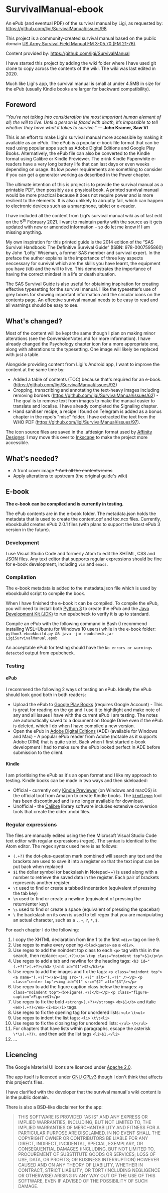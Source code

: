 # SurvivalManual-ebook
An ePub (and eventual PDF) of the survival manual by Ligi, as requested by: https://github.com/ligi/SurvivalManual/issues/98

This project is a community-created survival manual based on the public domain [US Army Survival Field Manual FM 3-05.70 (FM 21-76)](https://fas.org/irp/doddir/army/fm3-05-70.pdf).

Content provided by: https://github.com/ligi/SurvivalManual

I have started this project by adding the wiki folder where I have used git clone to copy across the contents of the wiki. The wiki was last edited in 2020.

Much like Ligi's app, the survival manual is small at under 4.5MB in size for the ePub (usually Kindle books are larger for backward compatibility).

## Foreword

*“You’re not taking into consideration the most important human element of all; the will to live. Until a person is faced with death, it’s impossible to tell whether they have what it takes to survive.”*
— **John Kramer, Saw VI**

This is an effort to make Ligi’s survival manual more accessible by making it available as an ePub. The ePub is a popular e-book file format that can be read using popular apps such as Adobe Digital Editions and Google Play Books. Alternatively, the ePub file can also be converted to the Kindle format using Calibre or Kindle Previewer. The e-ink Kindle Paperwhite e-readers have a very long battery life that can last days or even weeks depending on usage. Its low power requirements are something to consider if you can get a generator working as described in the Power chapter.

The ultimate intention of this is project is to provide the survival manual as a printable PDF, then possibly as a physical book. A printed survival manual would be more practical because it does not require power and is more resilient to the elements. It is also unlikely to abruptly fail, which can happen to electronic devices such as a smartphone, tablet or e-reader.

I have included all the content from Ligi’s survival manual wiki as of last edit on the 5<sup>th</sup> February 2021. I want to maintain parity with the source as it gets updated with new or amended information – so do let me know if I am missing anything.

My own inspiration for this printed guide is the 2014 edition of the “SAS Survival Handbook: The Definitive Survival Guide” (ISBN: 978-0007595860) by John ‘Lofty’ Wiseman, a former SAS member and survival expert. In the preface the author explains is the importance of three key aspects neccessary for survival which are the skills you have learnt, the equipment you have (kit) and the will to live. This demonstrates the importance of having the correct mindset in a life or death situation.

The SAS Survival Guide is also useful for obtaining inspiration for creating effective typesetting for the survival manual. I like the typesetter’s use of grey boxes for showing important information and the circular icons on the contents page. An effective survival manual needs to be easy to read and all warnings should be easy to see.

## What's changed?

Most of the content will be kept the same though I plan on making minor alterations (see the ConversionNotes.md for more information). I have already changed the Psychology chapter icon for a more appropriate one, along with alterations to the typesetting. One image will likely be replaced with just a table.

Alongside providing content from Ligi's Android app, I want to improve the content at the same time by:

* Added a table of contents (TOC) because that's required for an e-book. (https://github.com/ligi/SurvivalManual/issues/92)
* Cropping, transcribing and annotating the text-heavy images including removing borders (https://github.com/ligi/SurvivalManual/issues/62) - The goal is to remove text from images to make the manual easier to translate and localise. I have already completed the Signaling chapter.
* Hand sanitiser recipe, a recipe I found on Telegram is added as a bonus chapter in the repo's "misc" folder. I have extracted the text from the WHO PDF (https://github.com/ligi/SurvivalManual/issues/97).

The icon source files are saved in the .afdesign format used by [Affinity Designer](https://affinity.serif.com/designer). I may move this over to [Inkscape](https://inkscape.org) to make the project more accessible.

## What's needed?

* A front cover image
~~* Add all the contents icons~~
* Apply alterations to upstream (the original guide's wiki)

## E-book

**The e-book can be compiled and is currently in testing.**

The ePub contents are in the e-book folder. The metadata.json holds the metadata that is used to create the content.opf and toc.ncx files. Currently, ebookbuild creates ePub 2.0.1 files (with plans to support the latest ePub 3 version in the future).

### Development

I use Visual Studio Code and formerly Atom to edit the XHTML, CSS and JSON files. Any text editor that supports regular expressions should be fine for e-book development, including `vim` and `emacs`.

### Compilation

The e-book metadata is added to the metadata.json file which is used by ebookbuild script to compile the book.

When I have finished the e-book it can be compiled. To compile the ePub, you will need to install both [Python 3](https://www.python.org/) to create the ePub and the [Java Development Kit (JDK)](https://www.oracle.com/uk/java/technologies/javase-downloads.html) to run epubcheck to verify it is up to standard.

Compile an ePub with the following command in Bash (I recommend installing WSL+Ubuntu for Windows 10 users) while in the e-book folder: `python3 ebookbuild.py && java -jar epubcheck.jar LigiSurvivalManual.epub`

An acceptable ePub for testing should have the `No errors or warnings detected` output from epubcheck.

### Testing

#### ePub

I recommend the following 2 ways of testing an ePub. Ideally the ePub should look good both in both readers:

* Upload the ePub to [Google Play Books](https://play.google.com/books) (requires Google Account) - This is great for reading on the go and I use it to hightlight and make note of any and all issues I have with the current ePub I am testing. The notes are automatically saved to a document on Google Drive even if the ePub is deleted, which I do when I have compiled a new version.
* Open the ePub in [Adobe Digital Editions](https://www.adobe.com/uk/solutions/ebook/digital-editions.html) (ADE) (available for Windows and Mac) - A popular ePub reader from Adobe (notable as it supports Adobe DRM) that is quite strict. Back when I first started e-book development I had to make sure the ePub looked perfect in ADE before submission to the client.

#### Kindle

I am prioritising the ePub as it's an open format and I like my approach to testing. Kindle books can be made in two ways and then sideloaded:

* Official - currently only [Kindle Previewer](https://kdp.amazon.com/en_US/help/topic/G202131170) (on Windows and macOS) is the official tool from Amazon to create Kindle books. The [`kindlegen`](https://www.amazon.com/gp/feature.html?ie=UTF8&docId=1000765211) tool has been discontinued and is no longer available for download.
* Unofficial - the [Calibre](https://calibre-ebook.com/) library software includes extensive conversion tools that create the older .mobi files.

### Regular expressions

The files are manually edited using the free Microsoft Visual Studio Code text editor with regular expressions (regex). The syntax is identical to the Atom editor. The regex syntax used here is as follows:

* `(.+?)` the dot-plus-question mark combined will search any text and the brackets are used to save it into a register so that the text input can be put back when replaced
* `$1` the dollar symbol (or backslash in Notepad++) is used along with a number to retrieve the saved data in the register. Each pair of brackets represents another register.
* `\t` used to find or create a tabbed indentation (equivalent of pressing the tab key)
* `\n` used to find or create a newline (equivalent of pressing the return/enter key)
* `\s` used to find or create a space (equivalent of pressing the spacebar)
* `\` the backslash on its own is used to tell regex that you are manipulating an actual character, such as a `.`, `+`, `?`, `*`, `$`.

For each chapter I do the following:

1. I copy the XHTML declaration from line 1 to the first `<div>` tag on line 9.
2. Use regex to make every opening `<blockquote>` as a `<div>`.
3. Use regex to add the noindent top class to each `<p>` tag with this in the search, then replace: `<p>(.+?)</p>` `\t<p class="noindent top">$1</p>\n`
4. Use regex to add a tab and newline for the heading tags: `<h3 id="(.+?)">(.+?)</h3>` `\t<h3 id="$1">$2</h3>\n`
5. Use regex to add the images and fix the tags: `<p class="noindent top"><a name="(.+?)"></a><img src="(.+?)" alt="(.+?)" /></p>` `<p class="center top"><img id="$1" src="$2" alt="$3"/></p>`
6. Use regex to add the figure caption class below the images: `<p class="noindent top"><b>Figure(.+?)</b></p>` `<p class="figure-caption">Figure$1</p>`
7. Use regex to fix the bold `<strong>(.+?)</strong>` `<b>$1</b>` and italic `<em>(.+?)</em>` `<i>$1</i>` tags.
8. Use regex to fix the opening tag for unordered lists: `<ul>` `\t<ul>`
9.  Use regex to indent the list tags: `<li>` `\t\t<li>`
10. Use regex to fix the closing tag for unordered lists: `</ul>` `\t</ul>`
11. For chapters that have lists within paragraphs, escape the asterisk `\*\s(.+?)\.` and then add the list tags `<li>$1.</li>`
12. ...


## Licencing
The Google Material UI icons are licenced under [Apache 2.0](https://www.apache.org/licenses/LICENSE-2.0).

The app itself is licenced under [GNU GPLv3](https://www.gnu.org/licenses/gpl-3.0.en.html) though I don't think that affects this project's files.

I have clarified with the developer that the survival manual's wiki content is in the public domain.

There is also a BSD-like disclaimer for the app:

>THIS SOFTWARE IS PROVIDED "AS IS" AND ANY EXPRESS OR IMPLIED WARRANTIES, INCLUDING, BUT NOT LIMITED TO, THE IMPLIED WARRANTIES OF MERCHANTABILITY AND FITNESS FOR A PARTICULAR PURPOSE ARE DISCLAIMED. IN NO EVENT SHALL THE COPYRIGHT OWNER OR CONTRIBUTORS BE LIABLE FOR ANY DIRECT, INDIRECT, INCIDENTAL, SPECIAL, EXEMPLARY, OR CONSEQUENTIAL DAMAGES (INCLUDING, BUT NOT LIMITED TO, PROCUREMENT OF SUBSTITUTE GOODS OR SERVICES; LOSS OF USE, DATA, OR PROFITS; OR BUSINESS INTERRUPTION) HOWEVER CAUSED AND ON ANY THEORY OF LIABILITY, WHETHER IN CONTRACT, STRICT LIABILITY, OR TORT (INCLUDING NEGLIGENCE OR OTHERWISE) ARISING IN ANY WAY OUT OF THE USE OF THIS SOFTWARE, EVEN IF ADVISED OF THE POSSIBILITY OF SUCH DAMAGE.